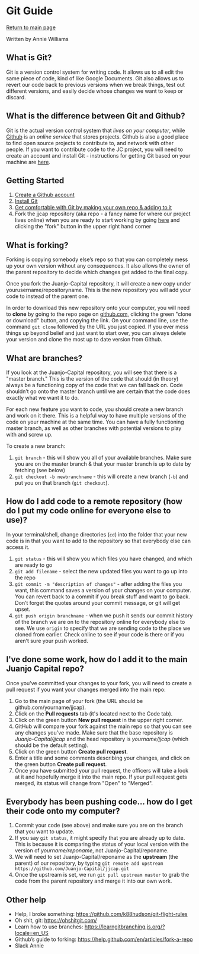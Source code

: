 # Git Guide

[Return to main page](../index.md)

Written by Annie Williams

## What is Git?
Git is a version control system for writing code. It allows us to all edit the same piece of code, kind of like Google Documents. Git also allows us to revert our code back to previous versions when we break things, test out different versions, and easily decide whose changes we want to keep or discard. 

## What is the difference between Git and Github?
Git is the actual version control system that *lives on your computer*, while [Github](https://github.com) is an *online service* that stores projects. Github is also a good place to find open source projects to contribute to, and network with other people. If you want to contribute code to the JC project, you will need to create an account and install Git - instructions for getting Git based on your machine are [here](https://git-scm.com/book/en/v2/Getting-Started-Installing-Git).

## Getting Started
1. [Create a Github account](https://github.com/)
2. [Install Git](https://git-scm.com/book/en/v2/Getting-Started-Installing-Git)
3. [Get comfortable with Git by making your own repo & adding to it](https://guides.github.com/activities/hello-world/)
4. Fork the jjcap repository (aka repo - a fancy name for where our project lives online) when you are ready to start working by going [here](https://github.com/Juanjo-Capital/jjcap) and clicking the "fork" button in the upper right hand corner

## What is forking?
Forking is copying somebody else’s repo so that you can completely mess up your own version without any consequences. It also allows the owner of the parent repository to decide which changes get added to the final copy. 

Once you fork the Juanjo-Capital repository, it will create a new copy under yourusername/repositoryname. This is the new repository you will add your code to instead of the parent one.  

In order to download this new repository onto your computer, you will need to **clone** by going to the repo page on [github.com](https://github.com/), clicking the green "clone or download" button, and copying the link. On your command line, use the command `git clone` followed by the URL you just copied. If you ever mess things up beyond belief and just want to start over, you can always delete your version and clone the most up to date version from Github.

## What are branches? 
If you look at the Juanjo-Capital repository, you will see that there is a "master branch." This is the version of the code that should (in theory) always be a functioning copy of the code that we can fall back on. Code shouldn’t go onto the master branch until we are certain that the code does exactly what we want it to do.

For each new feature you want to code, you should create a new branch and work on it there. This is a helpful way to have multiple versions of the code on your machine at the same time. You can have a fully functioning master branch, as well as other branches with potential versions to play with and screw up. 

To create a new branch: 
1. `git branch` - this will show you all of your available branches. Make sure you are on the master branch & that your master branch is up to date by fetching (see below)
2. `git checkout -b newbranchname` - this will create a new branch (`-b`) and put you on that branch (`git checkout`).  

## How do I add code to a remote repository (how do I put my code online for everyone else to use)? 

In your terminal/shell, change directories (`cd`) into the folder that your new code is in that you want to add to the repository so that everybody else can access it. 

1. `git status` - this will show you which files you have changed, and which are ready to go
2. `git add filename` - select the new updated files you want to go up into the repo
3. `git commit -m "description of changes"` - after adding the files you want, this command saves a version of your changes on your computer. You can revert back to a commit if you break stuff and want to go back. Don’t forget the quotes around your commit message, or git will get upset.
4. `git push origin branchname` - when we push it sends our commit history of the branch we are on to the repository online for everybody else to see. We use `origin` to specify that we are sending code to the place we cloned from earlier. Check online to see if your code is there or if you aren’t sure your push worked. 

## I've done some work, how do I add it to the main Juanjo Capital repo?
Once you've committed your changes to your fork, you will need to create a pull request if you want your changes merged into the main repo:

1. Go to the main page of your fork (the URL should be github.com/yourname/jjcap).
2. Click on the **Pull requests** tab (it's located next to the Code tab).
3. Click on the green button **New pull request** in the upper right corner.
4. GitHub will compare your fork against the main repo so that you can see any changes you've made. Make sure that the base repository is *Juanjo-Capital/jjcap* and the head repository is *yourname/jjcap* (which should be the default setting).
5. Click on the green button **Create pull request**.
6. Enter a title and some comments describing your changes, and click on the green button **Create pull request**.
7. Once you have submitted your pull request, the officers will take a look at it and hopefully merge it into the main repo. If your pull request gets merged, its status will change from "Open" to "Merged".

## Everybody has been pushing code… how do I get their code onto my computer? 
1. Commit your code (see above) and make sure you are on the branch that you want to update. 
2. If you say `git status`, it might specify that you are already up to date. This is because it is comparing the status of your local version with the version of *yourname/reponame*, not Juanjo-Capital/reponame. 
3. We will need to set Juanjo-Capital/reponame as the **upstream** (the parent) of our repository, by typing `git remote add upstream https://github.com/Juanjo-Capital/jjcap.git`
4. Once the upstream is set, we run `git pull upstream master` to grab the code from the parent repository and merge it into our own work.

## Other help
- Help, I broke something: https://github.com/k88hudson/git-flight-rules
- Oh shit, git: https://ohshitgit.com/
- Learn how to use branches: https://learngitbranching.js.org/?locale=en_US
- Github’s guide to forking: https://help.github.com/en/articles/fork-a-repo
- Slack Annie